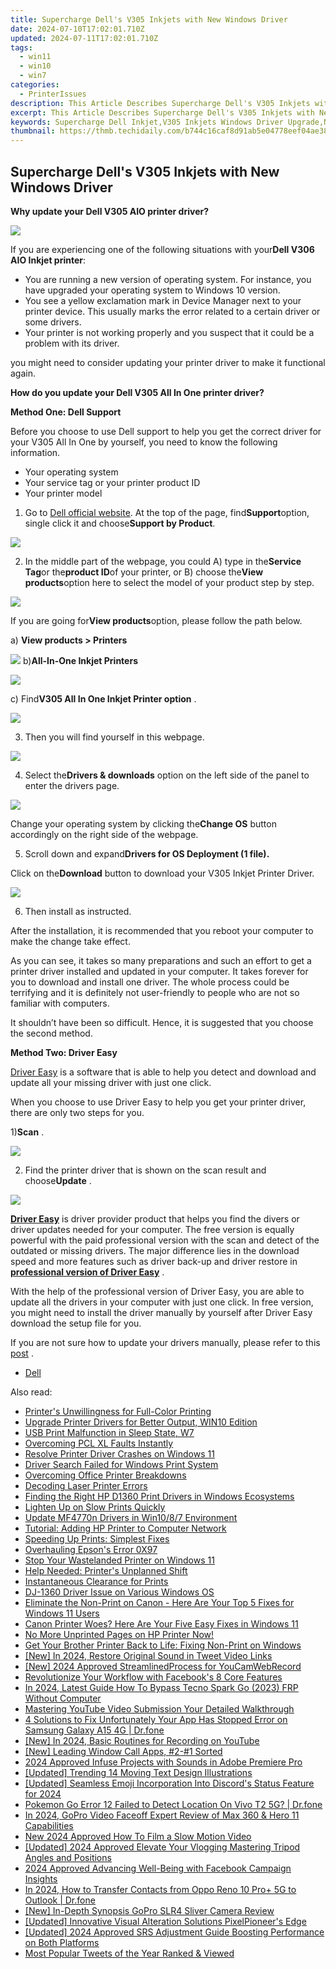 ```yaml
---
title: Supercharge Dell's V305 Inkjets with New Windows Driver
date: 2024-07-10T17:02:01.710Z
updated: 2024-07-11T17:02:01.710Z
tags:
  - win11
  - win10
  - win7
categories:
  - PrinterIssues
description: This Article Describes Supercharge Dell's V305 Inkjets with New Windows Driver
excerpt: This Article Describes Supercharge Dell's V305 Inkjets with New Windows Driver
keywords: Supercharge Dell Inkjet,V305 Inkjets Windows Driver Upgrade,Newest Dell Printer Drivers,Improved Print Performance with Dell,Enhanced Functionality for Dell Printers,Latest Windows Driver Updates for Printers,Optimized Printing Experience
thumbnail: https://thmb.techidaily.com/b744c16caf8d91ab5e04778eef04ae38bd5e09c87e85e6ab4edefd7b2e2e0090.jpg
---
```


## Supercharge Dell's V305 Inkjets with New Windows Driver

 **Why update your Dell V305 AIO printer driver?**
  
 ![](https://images.drivereasy.com/wp-content/uploads/2016/07/img_5784c1001c1f1.png)

If you are experiencing one of the following situations with your**Dell V306 AIO Inkjet printer**:
  
* You are running a new version of operating system. For instance, you have upgraded your operating system to Windows 10 version.
* You see a yellow exclamation mark in Device Manager next to your printer device. This usually marks the error related to a certain driver or some drivers.
* Your printer is not working properly and you suspect that it could be a problem with its driver.
  
you might need to consider updating your printer driver to make it functional again.
  
 **How do you update your Dell V305 All In One printer driver?**
  
 **Method One: Dell Support**
  
Before you choose to use Dell support to help you get the correct driver for your V305 All In One by yourself, you need to know the following information.
  
* Your operating system
* Your service tag or your printer product ID
* Your printer model
  
1) Go to [Dell official website](https://shop-links.co/link/?exclusive=1&publisher_slug=itechdaily19598&url=http%3A%2F%2Fwww.dell.com%2F). At the top of the page, find**Support**option, single click it and choose**Support by Product**.
  
![](https://images.drivereasy.com/wp-content/uploads/2016/07/img_577b33e71b232.png)
  
2) In the middle part of the webpage, you could A) type in the**Service Tag**or the**product ID**of your printer, or B) choose the**View products**option here to select the model of your product step by step.

![](https://images.drivereasy.com/wp-content/uploads/2016/07/img_577b36acf0575.png)

If you are going for**View products**option, please follow the path below.
  
a) **View products > Printers**
  
![](https://images.drivereasy.com/wp-content/uploads/2016/07/img_577b36fd2b84a.png)
b)**All-In-One Inkjet Printers**
  
![](https://images.drivereasy.com/wp-content/uploads/2016/07/img_577b3734d805e.png)
  
 c) Find**V305 All In One Inkjet Printer option** .
  
![](https://images.drivereasy.com/wp-content/uploads/2016/07/img_577b37846c570.png)
  
 3) Then you will find yourself in this webpage.  
  
![](https://images.drivereasy.com/wp-content/uploads/2016/07/img_577b4fd2d93ff.png)
  
 4) Select the**Drivers & downloads** option on the left side of the panel to enter the drivers page.  
  
![](https://images.drivereasy.com/wp-content/uploads/2016/07/img_577b50abc9052.png)
  
 Change your operating system by clicking the**Change OS** button accordingly on the right side of the webpage.
  
 5) Scroll down and expand**Drivers for OS Deployment (1 file).**
  
 Click on the**Download** button to download your V305 Inkjet Printer Driver.  
  
![](https://images.drivereasy.com/wp-content/uploads/2016/07/img_577b519e7e9cd.png)
  
 6) Then install as instructed.
  
 After the installation, it is recommended that you reboot your computer to make the change take effect.
  
 As you can see, it takes so many preparations and such an effort to get a printer driver installed and updated in your computer. It takes forever for you to download and install one driver. The whole process could be terrifying and it is definitely not user-friendly to people who are not so familiar with computers.  
  
 It shouldn’t have been so difficult. Hence, it is suggested that you choose the second method.
  
**Method Two: Driver Easy**
  
[Driver Easy](https://tools.techidaily.com/drivereasy/download/) is a software that is able to help you detect and download and update all your missing driver with just one click.
  
 When you choose to use Driver Easy to help you get your printer driver, there are only two steps for you.
  
 1)**Scan** .
  
![](https://images.drivereasy.com/wp-content/uploads/2017/04/img_58e8b048871b6.png)

 2) Find the printer driver that is shown on the scan result and choose**Update** .
  
![](https://images.drivereasy.com/wp-content/uploads/2017/04/img_58e8b09bbee48.jpg)
  
[**Driver Easy**](https://tools.techidaily.com/drivereasy/download/) is driver provider product that helps you find the divers or driver updates needed for your computer. The free version is equally powerful with the paid professional version with the scan and detect of the outdated or missing drivers. The major difference lies in the download speed and more features such as driver back-up and driver restore in [**professional version of Driver Easy**](https://tools.techidaily.com/drivereasy/download/) .
  
 With the help of the professional version of Driver Easy, you are able to update all the drivers in your computer with just one click. In free version, you might need to install the driver manually by yourself after Driver Easy download the setup file for you.
  
 If you are not sure how to update your drivers manually, please refer to this [post](https://tools.techidaily.com/drivereasy/download/) .

* [Dell](https://tools.techidaily.com/drivereasy/download/)

<ins class="adsbygoogle"
     style="display:block"
     data-ad-format="autorelaxed"
     data-ad-client="ca-pub-7571918770474297"
     data-ad-slot="1223367746"></ins>



<ins class="adsbygoogle"
     style="display:block"
     data-ad-client="ca-pub-7571918770474297"
     data-ad-slot="8358498916"
     data-ad-format="auto"
     data-full-width-responsive="true"></ins>



<span class="atpl-alsoreadstyle">Also read:</span>
<div><ul>
<li><a href="https://printer-issues.techidaily.com/printers-unwillingness-for-full-color-printing/"><u>Printer's Unwillingness for Full-Color Printing</u></a></li>
<li><a href="https://printer-issues.techidaily.com/upgrade-printer-drivers-for-better-output-win10-edition/"><u>Upgrade Printer Drivers for Better Output, WIN10 Edition</u></a></li>
<li><a href="https://printer-issues.techidaily.com/usb-print-malfunction-in-sleep-state-w7/"><u>USB Print Malfunction in Sleep State, W7</u></a></li>
<li><a href="https://printer-issues.techidaily.com/overcoming-pcl-xl-faults-instantly/"><u>Overcoming PCL XL Faults Instantly</u></a></li>
<li><a href="https://printer-issues.techidaily.com/resolve-printer-driver-crashes-on-windows-11/"><u>Resolve Printer Driver Crashes on Windows 11</u></a></li>
<li><a href="https://printer-issues.techidaily.com/driver-search-failed-for-windows-print-system/"><u>Driver Search Failed for Windows Print System</u></a></li>
<li><a href="https://printer-issues.techidaily.com/overcoming-office-printer-breakdowns/"><u>Overcoming Office Printer Breakdowns</u></a></li>
<li><a href="https://printer-issues.techidaily.com/decoding-laser-printer-errors/"><u>Decoding Laser Printer Errors</u></a></li>
<li><a href="https://printer-issues.techidaily.com/finding-the-right-hp-d1360-print-drivers-in-windows-ecosystems/"><u>Finding the Right HP D1360 Print Drivers in Windows Ecosystems</u></a></li>
<li><a href="https://printer-issues.techidaily.com/lighten-up-on-slow-prints-quickly/"><u>Lighten Up on Slow Prints Quickly</u></a></li>
<li><a href="https://printer-issues.techidaily.com/update-mf4770n-drivers-in-win1087-environment/"><u>Update MF4770n Drivers in Win10/8/7 Environment</u></a></li>
<li><a href="https://printer-issues.techidaily.com/tutorial-adding-hp-printer-to-computer-network/"><u>Tutorial: Adding HP Printer to Computer Network</u></a></li>
<li><a href="https://printer-issues.techidaily.com/speeding-up-prints-simplest-fixes/"><u>Speeding Up Prints: Simplest Fixes</u></a></li>
<li><a href="https://printer-issues.techidaily.com/overhauling-epsons-error-0x97/"><u>Overhauling Epson's Error 0X97</u></a></li>
<li><a href="https://printer-issues.techidaily.com/stop-your-wastelanded-printer-on-windows-11/"><u>Stop Your Wastelanded Printer on Windows 11</u></a></li>
<li><a href="https://printer-issues.techidaily.com/help-needed-printers-unplanned-shift/"><u>Help Needed: Printer's Unplanned Shift</u></a></li>
<li><a href="https://printer-issues.techidaily.com/instantaneous-clearance-for-prints/"><u>Instantaneous Clearance for Prints</u></a></li>
<li><a href="https://printer-issues.techidaily.com/dj-1360-driver-issue-on-various-windows-os/"><u>DJ-1360 Driver Issue on Various Windows OS</u></a></li>
<li><a href="https://printer-issues.techidaily.com/eliminate-the-non-print-on-canon-here-are-your-top-5-fixes-for-windows-11-users/"><u>Eliminate the Non-Print on Canon - Here Are Your Top 5 Fixes for Windows 11 Users</u></a></li>
<li><a href="https://printer-issues.techidaily.com/1719573890689-canon-printer-woes-here-are-your-five-easy-fixes-in-windows-11/"><u>Canon Printer Woes? Here Are Your Five Easy Fixes in Windows 11</u></a></li>
<li><a href="https://printer-issues.techidaily.com/1719574154094-no-more-unprinted-pages-on-hp-printer-now/"><u>No More Unprinted Pages on HP Printer Now!</u></a></li>
<li><a href="https://printer-issues.techidaily.com/get-your-brother-printer-back-to-life-fixing-non-print-on-windows/"><u>Get Your Brother Printer Back to Life: Fixing Non-Print on Windows</u></a></li>
<li><a href="https://twitter-videos.techidaily.com/new-in-2024-restore-original-sound-in-tweet-video-links/"><u>[New] In 2024, Restore Original Sound in Tweet Video Links</u></a></li>
<li><a href="https://screen-capture.techidaily.com/new-2024-approved-streamlinedprocess-for-youcamwebrecord/"><u>[New] 2024 Approved  StreamlinedProcess for YouCamWebRecord</u></a></li>
<li><a href="https://facebook.techidaily.com/revolutionize-your-workflow-with-facebooks-8-core-features/"><u>Revolutionize Your Workflow with Facebook's 8 Core Features</u></a></li>
<li><a href="https://bypass-frp.techidaily.com/in-2024-latest-guide-how-to-bypass-tecno-spark-go-2023-frp-without-computer-by-drfone-android/"><u>In 2024, Latest Guide How To Bypass Tecno Spark Go (2023) FRP Without Computer</u></a></li>
<li><a href="https://youtube-clips.techidaily.com/mastering-youtube-video-submission-your-detailed-walkthrough/"><u>Mastering YouTube Video Submission  Your Detailed Walkthrough</u></a></li>
<li><a href="https://howto.techidaily.com/4-solutions-to-fix-unfortunately-your-app-has-stopped-error-on-samsung-galaxy-a15-4g-drfone-by-drfone-fix-android-problems-fix-android-problems/"><u>4 Solutions to Fix Unfortunately Your App Has Stopped Error on Samsung Galaxy A15 4G | Dr.fone</u></a></li>
<li><a href="https://screen-video-capture.techidaily.com/new-in-2024-basic-routines-for-recording-on-youtube/"><u>[New] In 2024, Basic Routines for Recording on YouTube</u></a></li>
<li><a href="https://screen-activity-recording.techidaily.com/new-leading-window-call-apps-2-1-sorted/"><u>[New] Leading Window Call Apps, #2-#1 Sorted</u></a></li>
<li><a href="https://some-knowledge.techidaily.com/2024-approved-infuse-projects-with-sounds-in-adobe-premiere-pro/"><u>2024 Approved  Infuse Projects with Sounds in Adobe Premiere Pro</u></a></li>
<li><a href="https://some-approaches.techidaily.com/updated-trending-14-moving-text-design-illustrations/"><u>[Updated] Trending 14 Moving Text Design Illustrations</u></a></li>
<li><a href="https://discord-videos.techidaily.com/updated-seamless-emoji-incorporation-into-discords-status-feature-for-2024/"><u>[Updated] Seamless Emoji Incorporation Into Discord's Status Feature for 2024</u></a></li>
<li><a href="https://change-location.techidaily.com/pokemon-go-error-12-failed-to-detect-location-on-vivo-t2-5g-drfone-by-drfone-virtual-android/"><u>Pokemon Go Error 12 Failed to Detect Location On Vivo T2 5G? | Dr.fone</u></a></li>
<li><a href="https://some-techniques.techidaily.com/in-2024-gopro-video-faceoff-expert-review-of-max-360-and-hero-11-capabilities/"><u>In 2024, GoPro Video Faceoff  Expert Review of Max 360 & Hero 11 Capabilities</u></a></li>
<li><a href="https://ai-editing-video.techidaily.com/new-2024-approved-how-to-film-a-slow-motion-video/"><u>New 2024 Approved How To Film a Slow Motion Video</u></a></li>
<li><a href="https://facebook-record-videos.techidaily.com/updated-2024-approved-elevate-your-vlogging-mastering-tripod-angles-and-positions/"><u>[Updated] 2024 Approved  Elevate Your Vlogging  Mastering Tripod Angles and Positions</u></a></li>
<li><a href="https://extra-information.techidaily.com/2024-approved-advancing-well-being-with-facebook-campaign-insights/"><u>2024 Approved  Advancing Well-Being with Facebook Campaign Insights</u></a></li>
<li><a href="https://android-transfer.techidaily.com/in-2024-how-to-transfer-contacts-from-oppo-reno-10-proplus-5g-to-outlook-drfone-by-drfone-transfer-from-android-transfer-from-android/"><u>In 2024, How to Transfer Contacts from Oppo Reno 10 Pro+ 5G to Outlook | Dr.fone</u></a></li>
<li><a href="https://some-techniques.techidaily.com/new-in-depth-synopsis-gopro-slr4-sliver-camera-review/"><u>[New] In-Depth Synopsis  GoPro SLR4 Sliver Camera Review</u></a></li>
<li><a href="https://some-knowledge.techidaily.com/updated-innovative-visual-alteration-solutions-pixelpioneers-edge/"><u>[Updated] Innovative Visual Alteration Solutions  PixelPioneer's Edge</u></a></li>
<li><a href="https://fox-info.techidaily.com/updated-2024-approved-srs-adjustment-guide-boosting-performance-on-both-platforms/"><u>[Updated] 2024 Approved  SRS Adjustment Guide  Boosting Performance on Both Platforms</u></a></li>
<li><a href="https://twitter-clips.techidaily.com/most-popular-tweets-of-the-year-ranked-and-viewed/"><u>Most Popular Tweets of the Year  Ranked & Viewed</u></a></li>
</ul></div>
